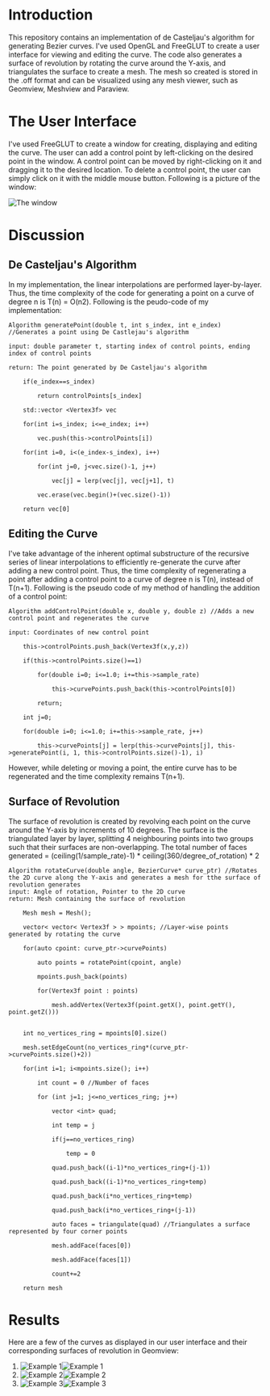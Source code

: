 # Introduction
This repository contains an implementation of de Casteljau's algorithm for generating Bezier curves. I've used OpenGL and FreeGLUT to create a user interface for viewing and editing the curve. The code also generates a surface of revolution by rotating the curve around the Y-axis, and triangulates the surface to create a mesh. The mesh so created is stored in the .off format and can be visualized using any mesh viewer, such as Geomview, Meshview and Paraview.

# The User Interface
I've used FreeGLUT to create a window for creating, displaying and editing the curve. The user can add a control point by left-clicking on the desired point in the window. A control point can be moved by right-clicking on it and dragging it to the desired location. To delete a control point, the user can simply click on it with the middle mouse button. Following is a picture of the window:

![The window](img/window-example.png "The window")

# Discussion
## De Casteljau's Algorithm
In my implementation, the linear interpolations are performed layer-by-layer. Thus, the time complexity of the code for generating a point on a curve of degree n is T(n) = O(n2). Following is the peudo-code of my implementation:
```
Algorithm generatePoint(double t, int s_index, int e_index) //Generates a point using De Castlejau's algorithm

input: double parameter t, starting index of control points, ending index of control points

return: The point generated by De Casteljau's algorithm

	if(e_index==s_index)

		return controlPoints[s_index]

	std::vector <Vertex3f> vec

	for(int i=s_index; i<=e_index; i++)

		vec.push(this->controlPoints[i])
	
	for(int i=0, i<(e_index-s_index), i++)

		for(int j=0, j<vec.size()-1, j++)

			vec[j] = lerp(vec[j], vec[j+1], t)

		vec.erase(vec.begin()+(vec.size()-1))
	
	return vec[0]
```

## Editing the Curve
I've take advantage of the inherent optimal substructure of the recursive series of linear interpolations to efficiently re-generate the curve after adding a new control point. Thus, the time complexity of regenerating a point after adding a control point to a curve of degree n is T(n), instead of T(n+1). Following is the pseudo code of my method of handling the addition of a control point:
```
Algorithm addControlPoint(double x, double y, double z) //Adds a new control point and regenerates the curve

input: Coordinates of new control point

    this->controlPoints.push_back(Vertex3f(x,y,z))

    if(this->controlPoints.size()==1)

        for(double i=0; i<=1.0; i+=this->sample_rate)

            this->curvePoints.push_back(this->controlPoints[0])

        return;

    int j=0;

    for(double i=0; i<=1.0; i+=this->sample_rate, j++)

        this->curvePoints[j] = lerp(this->curvePoints[j], this->generatePoint(i, 1, this->controlPoints.size()-1), i)

```
However, while deleting or moving a point, the entire curve has to be regenerated and the time complexity remains T(n+1).

## Surface of Revolution
The surface of revolution is created by revolving each point on the curve around the Y-axis by increments of 10 degrees. The surface is the  triangulated layer by layer, splitting 4 neighbouring points into two groups such that their surfaces are non-overlapping. The total number of faces generated = (ceiling(1/sample_rate)-1) * ceiling(360/degree_of_rotation) * 2
```
Algorithm rotateCurve(double angle, BezierCurve* curve_ptr) //Rotates the 2D curve along the Y-axis and generates a mesh for tthe surface of revolution generates
input: Angle of rotation, Pointer to the 2D curve
return: Mesh containing the surface of revolution
    
    Mesh mesh = Mesh();
    
    vector< vector< Vertex3f > > mpoints; //Layer-wise points generated by rotating the curve
    
    for(auto cpoint: curve_ptr->curvePoints)
    
        auto points = rotatePoint(cpoint, angle)
    
        mpoints.push_back(points)
    
        for(Vertex3f point : points)
    
            mesh.addVertex(Vertex3f(point.getX(), point.getY(), point.getZ()))
    
   
    int no_vertices_ring = mpoints[0].size()
    
    mesh.setEdgeCount(no_vertices_ring*(curve_ptr->curvePoints.size()+2))
    
    for(int i=1; i<mpoints.size(); i++)
    
        int count = 0 //Number of faces
    
        for (int j=1; j<=no_vertices_ring; j++)
    
            vector <int> quad;
    
            int temp = j
    
            if(j==no_vertices_ring)
    
                temp = 0
   
            quad.push_back((i-1)*no_vertices_ring+(j-1))
    
            quad.push_back((i-1)*no_vertices_ring+temp)
    
            quad.push_back(i*no_vertices_ring+temp)
    
            quad.push_back(i*no_vertices_ring+(j-1))
    
            auto faces = triangulate(quad) //Triangulates a surface represented by four corner points
    
            mesh.addFace(faces[0])
   
            mesh.addFace(faces[1])
    
            count+=2
    
    return mesh

```

# Results
Here are a few of the curves as displayed in our user interface and their corresponding surfaces of revolution in Geomview:
  1. ![Example 1](img/1.png "Example 1")![Example 1](img/11.png "Example 1")
  2. ![Example 2](img/2.png "Example 2")![Example 2](img/21.png "Example 2")
  3. ![Example 3](img/3.png "Example 3")![Example 3](img/31.png "Example 3")

